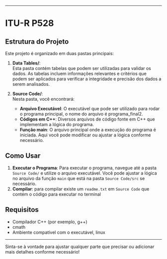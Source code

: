 
---

# ITU-R P528

## Estrutura do Projeto

Este projeto é organizado em duas pastas principais:

1. **Data Tables/**:  
   Esta pasta contém tabelas que podem ser utilizadas para validar os dados. As tabelas incluem informações relevantes e critérios que podem ser aplicados para verificar a integridade e precisão dos dados a serem analisados.

2. **Source Code/**:  
   Nesta pasta, você encontrará:
   - **Arquivo Executável**: O executável que pode ser utilizado para rodar o programa principal, o nome do arquivo é programa_final2.
   - **Códigos em C++**: Diversos arquivos de código fonte em C++ que implementam a lógica do programa.
   - **Função main**: O arquivo principal onde a execução do programa é iniciada. Aqui você pode modificar ou ajustar a lógica conforme necessário.

## Como Usar


1. **Executar o Programa**: Para executar o programa, navegue até a pasta `Source Code/` e utilize o arquivo executável. Você pode ajustar a lógica no arquivo da função `main` que está na pasta `Source Code/src` se necessário.
2. **Compilar**: para compilar existe um `readme.txt` em `Source Code` que contém o código para executar no terminal 
## Requisitos

- Compilador C++ (por exemplo, g++)
- cmath
- Ambiente compatível com o executável, linux

---

Sinta-se à vontade para ajustar qualquer parte que precisar ou adicionar mais detalhes conforme necessário!
